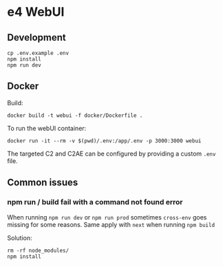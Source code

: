 # e4 WebUI

## Development

```
cp .env.example .env
npm install
npm run dev
```

## Docker

Build:

```
docker build -t webui -f docker/Dockerfile .
```

To run the webUI container:

```
docker run -it --rm -v $(pwd)/.env:/app/.env -p 3000:3000 webui
```

The targeted C2 and C2AE can be configured by providing a custom `.env` file.

## Common issues

### npm run / build fail with a command not found error

When running `npm run dev` or `npm run prod` sometimes `cross-env` goes missing for some reasons.
Same apply with `next` when running `npm build`

Solution:
```
rm -rf node_modules/
npm install
```
